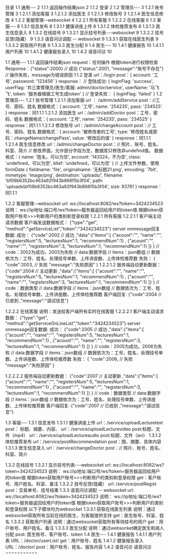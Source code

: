 
目录
1.1	通用---	2
1.1.1	返回操作结果json	2
1.1.2	登录	2
1.2	管理员---	3
1.2.1	账号管理	3
1.2.1.1	添加客服	3
1.2.1.2	添加医生	3
1.2.1.3	修改账号	3
1.2.1.4	医生信息修改	4
1.2.2	客服管理--websocket	4
1.2.2.1	所有客服	5
1.2.2.2	在线客服	6
1.3	客服---	8
1.3.1	信息发布	8
1.3.1.1	健康讲座上传	8
1.3.1.2	体检推荐发布	8
1.3.1.3	医生信息录入	8
1.3.2	在线挂号	9
1.3.2.1	显示挂号列表---websocket	9
1.3.2.2	挂号反馈(隐藏）	9
1.3.3	语音问诊调配 -- websocket	9
1.3.3.1	获取在线医生列表	9
1.3.3.2	获取用户列表	9
1.3.3.3	医生分配	9
1.4	医生---	10
1.4.1	健康报告	10
1.4.1.1	用户列表	10
1.4.1.2	健康报告录入	10
1.4.2	语音问诊	10


1.1	通用---
1.1.1	返回操作结果json
request：任何操作 根据token进行权限检查
Response：{"status":2000} // 成功
{"status":2001, "message":"账号不存在"} // 操作失败，message为错误原因
1.1.2	登录
url：/login
post：{ account: '工号', password: '123456' }
 response：
// 登陆成功:
{ loginFlag: 'success',  userFlag: '共三类管理员/医生/客服: admin/doctor/service',  userName: '马飞飞',  token: '服务器根据工号生成token' }
// 登录失败：
{ loginFlag: 'failed' }
1.2	管理员---
1.2.1	账号管理
1.2.1.1	添加客服
url ： /admin/addService
post：//工号、密码、姓名
数据格式：{ account: '工号', name: '254235', pass: '234525' }
response：同1.1.1
1.2.1.2	添加医生
url：/admin/addDoctor
post：工号、密码、姓名
数据格式：{ account: '工号', name: '254235', pass: '234525' }
response：同1.1.1
1.2.1.3	修改账号
url：/admin/changeAccount
post：// 工号、密码、姓名
数据格式：{ account: '被修改者的工号', type: '修改姓名或密码：changeName/changePass', value: '修改后的值' }
response：同1.1.1
1.2.1.4	医生信息修改
url：/admin/changeDoctor
post：// 照片、账号、姓名、科室、简介
// 修改界面，允许部分字段为空，数据库只修改非undefind值。
数据格式：{
  name: '姓名，可以为空',
  account: '143324，不为空',
  class: 'undefined，可以为空',
  blief: 'undefined，可以为空' }
// 上传文件参数，使用formDate
{ fieldname: 'file',
  originalname: '无标题21.png',
  encoding: '7bit',
  mimetype: 'image/png',
  destination: 'uploads/',
  filename: 'bf09b6352bc463a92f943b866f5b3f04',
  path: 'uploads\\bf09b6352bc463a92f943b866f5b3f04',
  size: 93761 }
response：同1.1.1

1.2.2	客服管理--websocket
url:  ws://localhost:8082/ws?token=3424234523
说明： ws://ip地址:端口号/ws?token=服务器返回给用户的token值
	根据token获取用户账号>>>判断用户的类别和登录权限
1.2.2.1	所有客服
1.2.2.1.1	客户端主动请求数据
客户端发送数据格式：
{"type":"get", "method":"getServiceList","token":"3424234523"}
server onmessage回复数据:
成功：
{"code":2002 // 成功
,"data":{"items":[
{"acount":"", "name":"", "registersNum":5, "lecturesNum":1, "recommendNum":1}
, {"acount":"", "name":"", "registersNum":3, "lecturesNum":1, "recommendNum":1}
]}
}
// code：2002为成功，2003为失败
// data:数据字段
// items：json数组
// 数据依次为：工号、姓名、处理挂号单数、上传讲座数、上传体检推荐数
失败：
{
"code":2003, // 失败
"message":"失败原因"
}
1.2.2.1.2	服务端自动更新数据：
{"code":2004 // 主动更新
,"data":{"items":[
{"acount":"", "name":"", "registersNum":5, "lecturesNum":1, "recommendNum":1}
, {"acount":"", "name":"", "registersNum":3, "lecturesNum":1, "recommendNum":1}
]}
}
// code：数据类型
// data:数据字段
// items：json数组
// 数据依次为：工号、姓名、处理挂号单数、上传讲座数、上传体检推荐数
客户端回复:
{"code":2004 // 已收到
,"message":"调试信息"}

1.2.2.2	在线客服
说明：发送给客户端所有实时在线客服
1.2.2.2.1	客户端主动请求数据：
{"type":"get", "method":"getServiceOnLineList","token":"3424234523"}
server onmessage回复数据:
成功：
{"code":2005 // 成功
,"data":{"items":[
{"acount":"", "name":"", "registersNum":5, "lecturesNum":1, "recommendNum":1}
, {"acount":"", "name":"", "registersNum":3, "lecturesNum":1, "recommendNum":1}
]}
}
// code：2005为成功，2006为失败
// data:数据字段
// items：json数组
// 数据依次为：工号、姓名、处理挂号单数、上传讲座数、上传体检推荐数
失败：
{
"code":2006, // 失败
"message":"失败原因"
}

1.2.2.2.2	服务端自动更新数据：
{"code":2007 // 主动更新
,"data":{"items":[
{"acount":"", "name":"", "registersNum":5, "lecturesNum":1, "recommendNum":1}
, {"acount":"", "name":"", "registersNum":3, "lecturesNum":1, "recommendNum":1}
]}
}
// code：数据类型
// data:数据字段
// items：json数组
// 数据依次为：工号、姓名、处理挂号单数、上传讲座数、上传体检推荐数
客户端回复:
{"code":2007 // 已收到
,"message":"调试信息"}

1.3	客服---
1.3.1	信息发布
1.3.1.1	健康讲座上传
url：/service/uploadLecturetext
post： 标题、摘要、内容、
url：/service/uploadLecturevideo
post:标题、文件（mp4）
url：/service/uploadLectureaudio
post:标题、文件（avi）
1.3.1.2	体检推荐发布
url：/service/postRecommendation
post：图、摘要、具体内容
1.3.1.3	医生信息录入
url：/service/changeDoctor
post：// 照片、账号、姓名、科室、简介

1.3.2	在线挂号
1.3.2.1	显示挂号列表---websocket
url:  ws://localhost:8082/ws?token=3424234523
说明： ws://ip地址:端口号/ws?token=服务器返回给用户的token值
	根据token获取用户账号>>>判断用户的类别和登录权限
get：客户账号、用户姓名、科室、备注
1.3.2.2	挂号反馈(隐藏）
url: /service/postRegist
post：交易单号、挂号结果
1.3.3	语音问诊调配 -- websocket
url:  ws://localhost:8082/ws?token=3424234523
说明： ws://ip地址:端口号/ws?token=服务器返回给用户的token值
	根据token获取用户账号>>>判断用户的类别和登录权限
以下子模块均为websocket
1.3.3.1	获取在线医生列表
说明：通过websocket获取所有当前在线的医生，为客服提供支持
get：医生账号、科室、姓名
1.3.3.2	获取用户列表
说明：通过websocket获取所有等待挂号的用户
get：用户账号、用户姓名、备注
1.3.3.3	医生分配
说明：通过websocket确定医生和病人分配
post: 医生账号、客户账号、token
1.4	医生---
1.4.1	健康报告
1.4.1.1	用户列表
URL：/doctor/userList/
get：用户账号、姓名
1.4.1.2	健康报告录入
URL：/doctor/
post：用户账号、姓名、报告内容
1.4.2	语音问诊
语音问诊
¬¬¬¬¬¬¬¬¬¬¬


